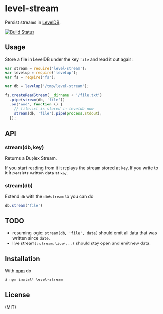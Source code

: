 
# level-stream

Persist streams in [LevelDB](https://github.com/rvagg/node-levelup).

[![Build Status](https://travis-ci.org/juliangruber/level-stream.png)](https://travis-ci.org/juliangruber/level-stream)

## Usage

Store a file in LevelDB under the key `file` and read it out again:

```js
var stream = require('level-stream');
var levelup = require('levelup');
var fs = require('fs');

var db = levelup('/tmp/level-stream');

fs.createReadStream(__dirname + '/file.txt')
  .pipe(stream(db, 'file'))
  .on('end', function () {
    // file.txt is stored in leveldb now
    stream(db, 'file').pipe(process.stdout);
  });
```

## API

### stream(db, key)

Returns a Duplex Stream.

If you start reading from it it replays the stream stored at `key`.
If you write to it it persists written data at `key`.

### stream(db)

Extend `db` with the `db#stream` so you can do

```js
db.stream('file')
```

## TODO

* resuming logic: `stream(db, 'file', date)` should emit all data that
was written since `date`.
* live streams: `stream.live(...)` should stay open and emit new data.

## Installation

With [npm](http://npmjs.org) do

```bash
$ npm install level-stream
```

## License

(MIT)
